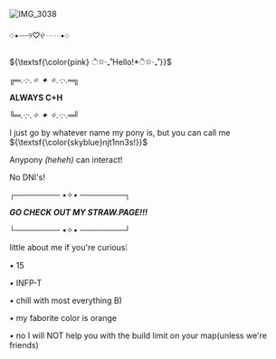 
![IMG_3038](https://github.com/user-attachments/assets/b978e2cb-8dfb-4347-8251-10ee4412c462)

༶•┈┈୨♡୧┈┈•༶

 ${\textsf{\color{pink} ੈ✩‧₊˚Hello!*ੈ✩‧₊˚}}$


╔═*.·:·.✧ ✦ ✧.·:·.*═╗

   **ALWAYS C+H**

╚═*.·:·.✧ ✦ ✧.·:·.*═╝

I just go by whatever name my pony is, but you can call me ${\textsf{\color{skyblue}njt1nn3s!}}$

Anypony *(heheh)* can interact!

No DNI's!

┌──────── •✧• ────────┐

***GO CHECK OUT MY STRAW.PAGE!!!***

└──────── •✧• ────────┘


little about me if you're curious❕

• 15

• INFP-T

• chill with most everything B)

• my faborite color is orange

• no I will NOT help you with the build limit on your map(unless we're friends)
